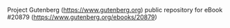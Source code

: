 Project Gutenberg (https://www.gutenberg.org) public repository for eBook #20879 (https://www.gutenberg.org/ebooks/20879)

